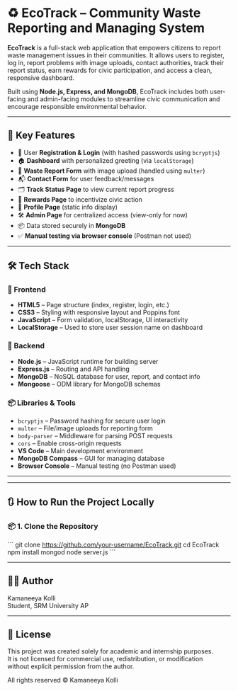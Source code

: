 # ♻️ EcoTrack – Community Waste Reporting and Managing System

**EcoTrack** is a full-stack web application that empowers citizens to report waste management issues in their communities. It allows users to register, log in, report problems with image uploads, contact authorities, track their report status, earn rewards for civic participation, and access a clean, responsive dashboard.

Built using **Node.js, Express, and MongoDB**, EcoTrack includes both user-facing and admin-facing modules to streamline civic communication and encourage responsible environmental behavior.

---

## 🌟 Key Features

- 🔐 User **Registration & Login** (with hashed passwords using `bcryptjs`)
- 🏠 **Dashboard** with personalized greeting (via `localStorage`)
- 📸 **Waste Report Form** with image upload (handled using `multer`)
- 📬 **Contact Form** for user feedback/messages
- 🗂️ **Track Status Page** to view current report progress
- 🏅 **Rewards Page** to incentivize civic action
- 👤 **Profile Page** (static info display)
- 🛠️ **Admin Page** for centralized access (view-only for now)
- 📦 Data stored securely in **MongoDB**
- ✅ **Manual testing via browser console** (Postman not used)

---

## 🛠️ Tech Stack

### 🔷 Frontend
- **HTML5** – Page structure (index, register, login, etc.)
- **CSS3** – Styling with responsive layout and Poppins font
- **JavaScript** – Form validation, localStorage, UI interactivity
- **LocalStorage** – Used to store user session name on dashboard

### 🔶 Backend
- **Node.js** – JavaScript runtime for building server
- **Express.js** – Routing and API handling
- **MongoDB** – NoSQL database for user, report, and contact info
- **Mongoose** – ODM library for MongoDB schemas

### 📦 Libraries & Tools
- `bcryptjs` – Password hashing for secure user login
- `multer` – File/image uploads for reporting form
- `body-parser` – Middleware for parsing POST requests
- `cors` – Enable cross-origin requests
- **VS Code** – Main development environment
- **MongoDB Compass** – GUI for managing database
- **Browser Console** – Manual testing (no Postman used)
---

---

## 🔃 How to Run the Project Locally

### 📦 1. Clone the Repository

\```
git clone https://github.com/your-username/EcoTrack.git
cd EcoTrack
npm install
mongod
node server.js
\```

---

## 👩‍💻 Author

Kamaneeya Kolli  
Student, SRM University AP

---

## 📜 License

This project was created solely for academic and internship purposes.  
It is not licensed for commercial use, redistribution, or modification  
without explicit permission from the author.  

All rights reserved © Kamaneeya Kolli
